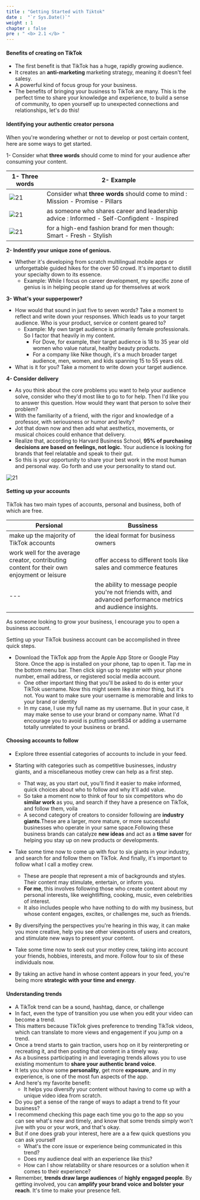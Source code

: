 ```yaml
---
title : "Getting Started with Tiktok"
date :  "`r Sys.Date()`" 
weight : 1
chapter : false
pre : " <b> 2.1 </b> "
---
```


#### Benefits of creating on TikTok
- The first benefit is that TikTok has a huge, rapidly growing audience. 
- It creates an **anti-marketing** marketing strategy, meaning it doesn't feel salesy.
- A powerful kind of focus group for your business.
- The benefits of bringing your business to TikTok are many. This is the perfect time to share your knowledge and experience, to build a sense of community, to open yourself up to unexpected connections and relationships, let's do this!

#### Identifying your authentic creator persona
When you're wondering whether or not to develop or post certain content, here are some ways to get started.

1- Consider what **three words** should come to mind for your audience after consuming your content.

|  1- Three words| 2- Example |
|---|---|
|![21][1]| Consider what **three words** should come to mind : Mission - Promise - Pillars|
|![21][2]| as someone who shares career and leadership advice : Informed - Self-Configdent - Inspired |
|![21][3]| for a high-end fashion brand for men though: Smart - Fresh - Stylish |

**2- Indentify your unique zone of genious.**
  - Whether it's developing from scratch multilingual mobile apps or unforgettable guided hikes for the over 50 crowd. It's important to distill your specialty down to its essence.
    - Example:  While I focus on career development, my specific zone of genius is in helping people stand up for themselves at work
    
**3- What's your supperpower?**
  - How would that sound in just five to seven words? Take a moment to reflect and write down your responses. Which leads us to your target audience. Who is your product, service or content geared to?
    - Example: My own target audience is primarily female professionals. So I factor that heavily in my content. 
      - For Dove, for example, their target audience is 18 to 35 year old women who value natural, healthy beauty products.
      - For a company like Nike though, it's a much broader target audience, men, women, and kids spanning 15 to 55 years old.
  - What is it for you? Take a moment to write down your target audience.

**4- Consider delivery**
  - As you think about the core problems you want to help your audience solve, consider who they'd most like to go to for help. Then I'd like you to answer this question. How would they want that person to solve their problem? 
  - With the familiarity of a friend, with the rigor and knowledge of a professor, with seriousness or humor and levity?
  - Jot that down now and then add what aesthetics, movements, or musical choices could enhance that delivery.
  - Realize that, according to Harvard Business School, **95% of purchasing decisions are based on feelings, not logic.** Your audience is looking for brands that feel relatable and speak to their gut.
  - So this is your opportunity to share your best work in the most human and personal way. Go forth and use your personality to stand out.
    
[1]: /nonotnone.0/images/2/21/1.png?featherlight=false&width=50pc
[2]: /nonotnone.0/images/2/21/2.png?featherlight=false&width=40pc
[3]: /nonotnone.0/images/2/21/3.png?featherlight=false&width=40pc

![21](/nonotnone.0/images/2/21/4.png?featherlight=false&width=50pc)

#### Setting up your accounts 

TikTok has two main types of accounts, personal and business, both of which are free.

|  Persional |  Bussiness |
|---|---|
| make up the majority of TikTok accounts | the ideal format for business owners |
| work well for the average creator, contributing content for their own enjoyment or leisure | offer access to different tools like sales and commerce features  |
|---|the ability to message people you're not friends with, and advanced performance metrics and audience insights.|

As someone looking to grow your business, I encourage you to open a business account.

Setting up your TikTok business account can be accomplished in three quick steps.
- Download the TikTok app from the Apple App Store or Google Play Store. Once the app is installed on your phone, tap to open it. Tap me in the bottom menu bar. Then click sign up to register with your phone number, email address, or registered social media account.
  - One other important thing that you'll be asked to do is enter your TikTok username. Now this might seem like a minor thing, but it's not. You want to make sure your username is memorable and links to your brand or identity
  - In my case, I use my full name as my username. But in your case, it may make sense to use your brand or company name. What I'd encourage you to avoid is putting user6834 or adding a username totally unrelated to your business or brand. 

#### Choosing accounts to follow

- Explore three essential categories of accounts to include in your feed.
- Starting with categories such as competitive businesses, industry giants, and a miscellaneous motley crew can help as a first step. 
  - That way, as you start out, you'll find it easier to make informed, quick choices about who to follow and why it'll add value. 
  - So take a moment now to think of four to six competitors who do **similar work** as you, and search if they have a presence on TikTok, and follow them, voila
  - A second category of creators to consider following are **industry giants**.These are a larger, more mature, or more successful businesses who operate in your same space.Following these business brands can catalyze **new ideas** and act as a **time saver** for helping you stay up on new products or developments. 
  
- Take some time now to come up with four to six giants in your industry, and search for and follow them on TikTok. And finally, it's important to follow what I call a motley crew.
  - These are people that represent a mix of backgrounds and styles. Their content may stimulate, entertain, or inform you.
  - **For me**, this involves following those who create content about my personal interests, like weightlifting, cooking, music, even celebrities of interest.
  - It also includes people who have nothing to do with my business, but whose content engages, excites, or challenges me, such as friends.
    
-  By diversifying the perspectives you're hearing in this way, it can make you more creative, help you see other viewpoints of users and creators, and stimulate new ways to present your content.
-  Take some time now to seek out your motley crew, taking into account your friends, hobbies, interests, and more. Follow four to six of these individuals now.
-  By taking an active hand in whose content appears in your feed, you're being more **strategic with your time and energy**.

#### Understanding trends    
- A TikTok trend can be a sound, hashtag, dance, or challenge
- In fact, even the type of transition you use when you edit your video can become a trend.
- This matters because TikTok gives preference to trending TikTok videos, which can translate to more views and engagement if you jump on a trend.
- Once a trend starts to gain traction, users hop on it by reinterpreting or recreating it, and then posting that content in a timely way.
- As a business participating in and leveraging trends allows you to use existing momentum to **share your authentic brand voice**.
- It lets you show some **personality**, get more **exposure**, and in my experience, is one of the most fun aspects of the app.
- And here's my favorite benefit:
  - It helps you diversify your content without having to come up with a unique video idea from scratch. 
- Do you get a sense of the range of ways to adapt a trend to fit your business?
- I recommend checking this page each time you go to the app so you can see what's new and timely, and know that some trends simply won't jive with you or your work, and that's okay.
- But if one does grab your interest, here are a a few quick questions you can ask yourself
  - What's the core issue or experience being communicated in this trend? 
  - Does my audience deal with an experience like this?
  - How can I show relatability or share resources or a solution when it comes to their experience?
- Remember, **trends draw large audiences** of **highly engaged people**. By getting involved, you can **amplify your brand voice and bolster your reach**. It's time to make your presence felt.